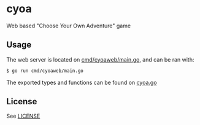 # cyoa
Web based "Choose Your Own Adventure" game

## Usage

The web server is located on [cmd/cyoaweb/main.go](cmd/cyoaweb/main.go), and can be ran with:

```bash
$ go run cmd/cyoaweb/main.go
```

The exported types and functions can be found on [cyoa.go](cyoa.go)

## License

See [LICENSE](LICENSE)